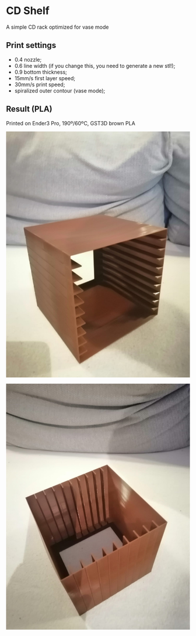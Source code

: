 # CD Shelf

A simple CD rack optimized for vase mode

## Print settings

- 0.4 nozzle;
- 0.6 line width (if you change this, you need to generate a new stl!);
- 0.9 bottom thickness;
- 15mm/s first layer speed;
- 30mm/s print speed;
- spiralized outer contour (vase mode);

## Result (PLA)

Printed on Ender3 Pro, 190º/60ºC, GST3D brown PLA

![image 1](pics/shelf1.jpg)

![image 2](pics/shelf2.jpg)
